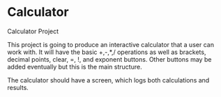 # Calculator
Calculator Project

This project is going to produce an interactive calculator that a user can work with. It will have the basic +,-,*,/ operations 
as well as brackets, decimal points, clear, =, !, and exponent buttons. Other buttons may be added eventually but this is the main structure.

The calculator should have a screen, which logs both calculations and results. 
